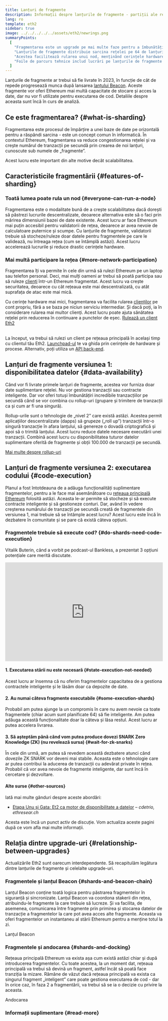 ```yaml
---
title: Lanțuri de fragmente
description: Informații despre lanțurile de fragmente - partiții ale rețelei care oferă Ethereum o capacitate mai mare de tranzacții și facilitează rularea.
lang: ro
template: eth2
sidebar: true
image: ../../../../../assets/eth2/newrings.png
summaryPoints:
  [
    "Fragmentarea este un upgrade pe mai multe faze pentru a îmbunătăți scalabilitatea și capacitatea Ethereum.",
    "Lanțurile de fragmente distribuie sarcina rețelei pe 64 de lanțuri noi.",
    "Acestea facilitează rularea unui nod, menținând cerințele hardware scăzute.",
    "Foile de parcurs tehnice includ lucrări pe lanțurile de fragmente în „Faza 1” și potențial în „Faza 2”.",
  ]
---
```


<UpgradeStatus date="~2023">
    Lanțurile de fragmente ar trebui să fie livrate în 2023, în funcție de cât de repede progresează munca după lansarea <a href="/eth2/beacon-chain/">lanțului Beacon</a>. Aceste fragmente vor oferi Ethereum mai multă capacitate de stocare și acces la date, dar nu vor fi utilizate pentru executarea de cod. Detaliile despre aceasta sunt încă în curs de analiză.
</UpgradeStatus>

## Ce este fragmentarea? {#what-is-sharding}

Fragmentarea este procesul de împărțire a unei baze de date pe orizontală pentru a răspândi sarcina - este un concept comun în informatică. În contextul Ethereum, fragmentarea va reduce congestionarea rețelei și va crește numărul de tranzacții pe secundă prin crearea de noi lanțuri, cunoscute sub numele de „fragmente”.

Acest lucru este important din alte motive decât scalabilitatea.

## Caracteristicile fragmentării {#features-of-sharding}

### Toată lumea poate rula un nod {#everyone-can-run-a-node}

Fragmentarea este o modalitate bună de a crește scalabilitatea dacă dorești să păstrezi lucrurile descentralizate, deoarece alternativa este să o faci prin mărirea dimensiunii bazei de date existente. Acest lucru ar face Ethereum mai puțin accesibil pentru validatorii de rețea, deoarece ar avea nevoie de calculatoare puternice și scumpe. Cu lanțurile de fragmente, validatorii trebuie să stocheze/ruleze doar datele pentru fragmentele pe care le validează, nu întreaga rețea (cum se întâmplă astăzi). Acest lucru accelerează lucrurile și reduce drastic cerințele hardware.

### Mai multă participare la rețea {#more-network-participation}

Fragmentarea îți va permite în cele din urmă să rulezi Ethereum pe un laptop sau telefon personal. Deci, mai mulți oameni ar trebui să poată participa sau să ruleze [clienți](/developers/docs/nodes-and-clients/) într-un Ethereum fragmentat. Acest lucru va crește securitatea, deoarece cu cât rețeaua este mai descentralizată, cu atât suprafața de atac este mai mică.

Cu cerințe hardware mai mici, fragmentarea va facilita rularea [clienților](/developers/docs/nodes-and-clients/) pe cont propriu, fără a se baza pe niciun serviciu intermediar. Și dacă poți, ia în considerare rularea mai multor clienți. Acest lucru poate ajuta sănătatea rețelei prin reducerea în continuare a punctelor de eșec. [Rulează un client Eth2](/eth2/get-involved/)

<br />

<InfoBanner isWarning={true}>
  La început, va trebui să rulezi un client pe rețeaua principală în același timp cu clientul tău Eth2. <a href="https://launchpad.ethereum.org" target="_blank">Launchpad-ul</a> te va ghida prin cerințele de hardware și procese. Alternativ, poți utiliza un <a href="/en/developers/docs/apis/backend/#available-libraries">API back-end</a>.
</InfoBanner>

## Lanțuri de fragmente versiunea 1: disponibilitatea datelor {#data-availability}

Când vor fi livrate primele lanțuri de fragmente, acestea vor furniza doar date suplimentare rețelei. Nu vor gestiona tranzacții sau contracte inteligente. Dar vor oferi totuși îmbunătățiri incredibile tranzacțiilor pe secundă când se vor combina cu rollup-uri (grupare și trimitere de tranzacții ca și cum ar fi una singură).

Rollup-urile sunt o tehnologie de „nivel 2” care există astăzi. Acestea permit aplicațiilor descentralizate (dapps) să grupeze („roll up”) tranzacții într-o singură tranzacție în afara lanțului, să genereze o dovadă criptografică și apoi să o trimită lanțului. Acest lucru reduce datele necesare executării unei tranzacții. Combină acest lucru cu disponibilitatea tuturor datelor suplimentare oferită de fragmente și obții 100.000 de tranzacții pe secundă.

[Mai multe despre rollup-uri](/developers/docs/scaling/layer-2-rollups/)

## Lanțuri de fragmente versiunea 2: executarea codului {#code-execution}

Planul a fost întotdeauna de a adăuga funcționalități suplimentare fragmentelor, pentru a le face mai asemănătoare cu [rețeaua principală Ethereum](/glossary/#mainnet) folosită astăzi. Aceasta le-ar permite să stocheze și să execute contracte inteligente și să gestioneze conturi. Dar, având în vedere creșterea numărului de tranzacții pe secundă creată de fragmentele din versiunea 1, mai trebuie să se întâmple acest lucru? Acest lucru este încă în dezbatere în comunitate și se pare că există câteva opțiuni.

### Fragmentele trebuie să execute cod? {#do-shards-need-code-execution}

Vitalik Buterin, când a vorbit pe podcast-ul Bankless, a prezentat 3 opțiuni potențiale care merită discutate.

<iframe width="100%" height="315" src="https://www.youtube.com/embed/-R0j5AMUSzA?start=5841" frameborder="0" allow="accelerometer; autoplay; clipboard-write; encrypted-media; gyroscope; picture-in-picture" allowfullscreen mark="crwd-mark"></iframe>

#### 1. Executarea stării nu este necesară {#state-execution-not-needed}

Acest lucru ar însemna că nu oferim fragmentelor capacitatea de a gestiona contractele inteligente și le lăsăm doar ca depozite de date.

#### 2. Au numai câteva fragmente executabile {#some-execution-shards}

Probabil am putea ajunge la un compromis în care nu avem nevoie ca toate fragmentele (chiar acum sunt planificate 64) să fie inteligente. Am putea adăuga această funcționalitate doar la câteva și lăsa restul. Acest lucru ar putea accelera livrarea.

#### 3. Să așteptăm până când vom putea produce dovezi SNARK Zero Knowledge (ZK) (nu revelează sursa) {#wait-for-zk-snarks}

În cele din urmă, am putea să revedem această dezbatere atunci când dovezile ZK SNARK vor deveni mai stabile. Aceasta este o tehnologie care ar putea contribui la aducerea de tranzacții cu adevărat private în rețea. Probabil că vor avea nevoie de fragmente inteligente, dar sunt încă în cercetare și dezvoltare.

#### Alte surse {#other-sources}

Iată mai multe gânduri despre aceste abordări:

- [Etapa Unu și Gata: Et2 ca motor de disponibilitate a datelor](https://ethresear.ch/t/phase-one-and-done-eth2-as-a-data-availability-engine/5269/8) – _cdetrio, ethresear.ch_

Acesta este încă un punct activ de discuție. Vom actualiza aceste pagini după ce vom afla mai multe informații.

## Relația dintre upgrade-uri {#relationship-between-upgrades}

Actualizările Eth2 sunt oarecum interdependente. Să recapitulăm legătura dintre lanțurile de fragmente și celelalte upgrade-uri.

### Fragmentele și lanțul Beacon {#shards-and-beacon-chain}

Lanțul Beacon conține toată logica pentru păstrarea fragmentelor în siguranță și sincronizate. Lanțul Beacon va coordona stakerii din rețea, atribuindu-le fragmente la care trebuie să lucreze. Și va facilita, de asemenea, comunicarea între fragmente prin primirea și stocarea datelor de tranzacție a fragmentelor la care pot avea acces alte fragmente. Aceasta va oferi fragmentelor un instantaneu al stării Ethereum pentru a menține totul la zi.

<ButtonLink to="/eth2/beacon-chain/">Lanțul Beacon</ButtonLink>

### Fragmentele și andocarea {#shards-and-docking}

Rețeaua principală Ethereum va exista așa cum există astăzi chiar și după introducerea fragmentelor. Cu toate acestea, la un moment dat, rețeaua principală va trebui să devină un fragment, astfel încât să poată face tranziția la mizare. Rămâne de văzut dacă rețeaua principală va exista ca singurul fragment „inteligent” care poate gestiona executarea de cod - dar în orice caz, în faza 2 a fragmentării, va trebui să se ia o decizie cu privire la aceasta.

<ButtonLink to="/eth2/merge/">Andocarea</ButtonLink>

<Divider />

### Informații suplimentare {#read-more}

<Eth2ShardChainsList />
